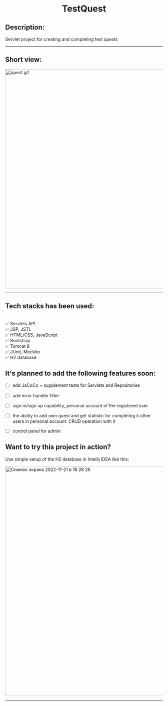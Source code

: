 # <h1 align="center">TestQuest</h1>

## Description:

Servlet project for creating and completing test quests

<hr>

## Short view:

<img width="700" alt="quest gif" src="https://user-images.githubusercontent.com/96682553/204340032-0ddb0e71-fd0b-4750-b211-6085efddf972.gif">

<hr>

## Tech stacks has been used:
<br/>:white_check_mark: Servlets API
<br/>:white_check_mark: JSP, JSTL
<br/>:white_check_mark: HTML/CSS, JavaScript
<br/>:white_check_mark: Bootstrap
<br/>:white_check_mark: Tomcat 9
<br/>:white_check_mark: JUnit, Mockito
<br/>:white_check_mark: H2 database

## It's planned to add the following features soon:

- [ ] add JaCoCo + supplement tests for Servlets and Repositories
- [ ] add error handler filter
- [ ] sign in/sign up capability, personal account of the registered user
- [ ] the ability to add own quest and get statistic for completing it other users in personal account: CRUD operation with it
- [ ] control panel for admin



## Want to try this project in action? ##
Use simple setup of the H2 database in Intellij IDEA like this:

<img width="734" alt="Снимок экрана 2022-11-21 в 18 28 26" src="https://user-images.githubusercontent.com/96682553/203095800-2b7c649f-df63-4ef5-8f05-03495e9c570f.png">

<hr>
